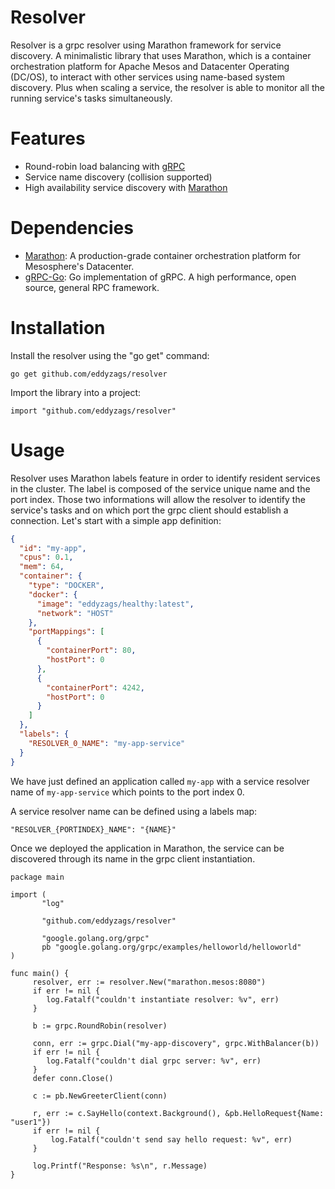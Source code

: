 # Resolver

Resolver is a grpc resolver using Marathon framework for service discovery. A minimalistic library that uses Marathon, which is a container orchestration platform for Apache Mesos and Datacenter Operating (DC/OS), to interact with other services using name-based system discovery. Plus when scaling a service, the resolver is able to monitor all the running service's tasks simultaneously.

# Features

* Round-robin load balancing with [gRPC](https://godoc.org/google.golang.org/grpc#RoundRobin)
* Service name discovery (collision supported)
* High availability service discovery with [Marathon](https://mesosphere.github.io/marathon/docs/high-availability.html)

# Dependencies

* [Marathon](https://mesosphere.github.io/marathon): A production-grade container orchestration platform for Mesosphere's Datacenter.
* [gRPC-Go](https://github.com/grpc/grpc-go): Go implementation of gRPC. A high performance, open source, general RPC framework.

# Installation

Install the resolver using the "go get" command:

`go get github.com/eddyzags/resolver`

Import the library into a project:

`import "github.com/eddyzags/resolver"`

# Usage

Resolver uses Marathon labels feature in order to identify resident services in the cluster.
The label is composed of the service unique name and the port
index. Those two informations will allow the resolver to identify the
service's tasks and on which port the grpc client should establish a connection.
Let's start with a simple app definition:

```json
{
  "id": "my-app",
  "cpus": 0.1,
  "mem": 64,
  "container": {
    "type": "DOCKER",
    "docker": {
      "image": "eddyzags/healthy:latest",
      "network": "HOST"
    },
    "portMappings": [
      {
        "containerPort": 80,
        "hostPort": 0
      },
      {
        "containerPort": 4242,
        "hostPort": 0
      }
    ]
  },
  "labels": {
    "RESOLVER_0_NAME": "my-app-service"
  }
}
```

We have just defined an application called `my-app` with a service resolver name of `my-app-service` which points to the port index 0.

A service resolver name can be defined using a labels map:

`"RESOLVER_{PORTINDEX}_NAME": "{NAME}"`

Once we deployed the application in Marathon, the service can be discovered through its name in the grpc client instantiation.

```golang
package main

import (
       "log"

       "github.com/eddyzags/resolver"

       "google.golang.org/grpc"
       pb "google.golang.org/grpc/examples/helloworld/helloworld"
)

func main() {
     resolver, err := resolver.New("marathon.mesos:8080")
     if err != nil {
        log.Fatalf("couldn't instantiate resolver: %v", err)
     }

     b := grpc.RoundRobin(resolver)

     conn, err := grpc.Dial("my-app-discovery", grpc.WithBalancer(b))
     if err != nil {
        log.Fatalf("couldn't dial grpc server: %v", err)
     }
     defer conn.Close()

     c := pb.NewGreeterClient(conn)

     r, err := c.SayHello(context.Background(), &pb.HelloRequest{Name: "user1"})
     if err != nil {
         log.Fatalf("couldn't send say hello request: %v", err)
     }

     log.Printf("Response: %s\n", r.Message)
}
```
